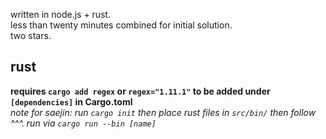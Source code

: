 written in node.js + rust. <br>
less than twenty minutes combined for initial solution. <br>
two stars.

## rust
**requires `cargo add regex` or `regex="1.11.1"` to be added under `[dependencies]` in Cargo.toml** <br>
*note for saejin: run `cargo init` then place rust files in `src/bin/` then follow ^^^. run via `cargo run --bin [name]`*
